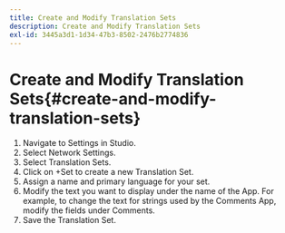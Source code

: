 ```yaml
---
title: Create and Modify Translation Sets
description: Create and Modify Translation Sets
exl-id: 3445a3d1-1d34-47b3-8502-2476b2774836
---
```

# Create and Modify Translation Sets{#create-and-modify-translation-sets}

1. Navigate to Settings in Studio.
1. Select Network Settings.
1. Select Translation Sets.
1. Click on +Set to create a new Translation Set.
1. Assign a name and primary language for your set.
1. Modify the text you want to display under the name of the App. For example, to change the text for strings used by the Comments App, modify the fields under Comments.
1. Save the Translation Set.
